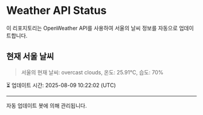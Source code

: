 
# Weather API Status

이 리포지토리는 OpenWeather API를 사용하여 서울의 날씨 정보를 자동으로 업데이트합니다.

## 현재 서울 날씨
> 서울의 현재 날씨: overcast clouds, 온도: 25.91°C, 습도: 70%

⏳ 업데이트 시간: 2025-08-09 10:22:02 (UTC)

---
자동 업데이트 봇에 의해 관리됩니다.
